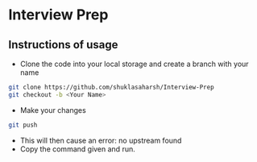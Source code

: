 # Interview Prep

## Instructions of usage
- Clone the code into your local storage and create a branch with your name
```bash
git clone https://github.com/shuklasaharsh/Interview-Prep
git checkout -b <Your Name>
```
- Make your changes
```bash
git push
```
- This will then cause an error: no upstream found
- Copy the command given and run.

